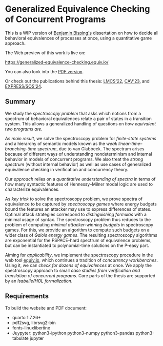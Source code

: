 # Generalized Equivalence Checking of Concurrent Programs

This is a WIP version of [Benjamin Bisping's](https://bbisping.de) dissertation on how to decide all behavioral equivalences of processes at once, using a quantitative game approach.

The Web preview of this work is live on:

<https://generalized-equivalence-checking.equiv.io/>

You can also look into the [PDF version](https://generalized-equivalence-checking.equiv.io/Generalized-Equivalence-Checking-of-Concurrent-Programs.pdf).

Or check out the publications behind this thesis:
[LMCS'22](https://doi.org/10.46298/lmcs-18(3:19)2022), [CAV'23](https://doi.org/10.1007/978-3-031-37706-8_5), and [EXPRESS/SOS'24](https://doi.org/10.4204/EPTCS.412.6).

## Summary

We study the *spectroscopy problem* that asks which notions from a spectrum of behavioral equivalences relate a pair of states in a transition system.
This allows a generalized handling of questions on *how equivalent two programs are*.

As *main result*, we solve the spectroscopy problem for *finite-state systems* and a hierarchy of semantic models known as the *weak linear-time–branching-time spectrum*, due to van Glabbeek.
The spectrum arises because of different ways of understanding nondeterminism and internal behavior in models of concurrent programs.
We also treat the *strong spectrum* (without internal behavior) as well as use cases of generalized equivalence checking in verification and concurrency theory.

Our *approach* relies on a *quantitative understanding of spectra* in terms of how many syntactic features of Hennessy–Milner modal logic are used to characterize equivalences.

As *key trick* to solve the spectroscopy problem, we prove spectra of equivalence to be captured by *spectroscopy games* where energy budgets bound the features an attacker may use to express differences of states.
Optimal attack strategies correspond to *distinguishing formulas* with a minimal usage of syntax.
The spectroscopy problem thus reduces to the problem of computing *minimal attacker-winning budgets* in spectroscopy games.
For this, we provide an algorithm to compute such budgets on a wider class of *Galois energy games*.
The resulting spectroscopy algorithms are exponential for the PSPACE-hard spectrum of equivalence problems, but can be instantiated to polynomial-time solutions on the P-easy part.

Aiming for *applicability*, we implement the spectroscopy procedure in the web tool [equiv.io](https://equiv.io), which continues a tradition of *concurrency workbenches*.
Using it, we can *check for dozens of equivalences* at once.
We apply the spectroscopy approach to small *case studies from verification and translation of concurrent programs*.
Core parts of the thesis are supported by an *Isabelle/HOL formalization*.

## Requirements

To build the website and PDF document:

- quarto 1.7.26+
- pdf2svg, librsvg2-bin
- fonts-linuxlibertine
- Juypyter: python3-ipython python3-numpy python3-pandas python3-tabulate jupyter